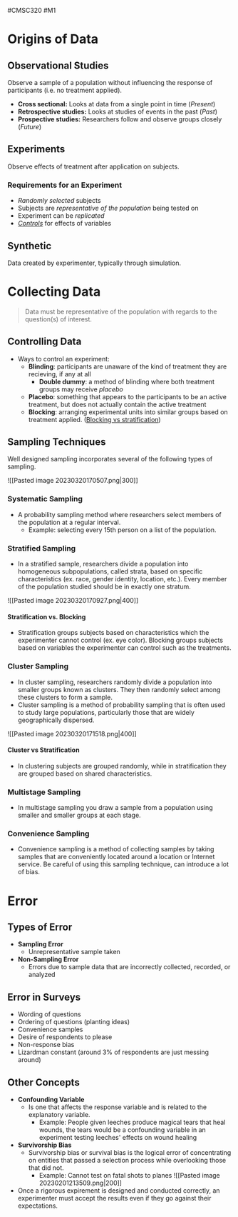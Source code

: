 #CMSC320  #M1 

# Origins of Data
## Observational Studies
Observe a sample of a population without influencing the response of participants (i.e. no treatment applied).
- **Cross sectional:** Looks at data from a single point in time (*Present*)
- **Retrospective studies:** Looks at studies of events in the past (*Past*)
- **Prospective studies:** Researchers follow and observe groups closely (*Future*)

## Experiments
Observe effects of  treatment after application on subjects.

### Requirements for an Experiment
- *Randomly selected* subjects 
- Subjects are *representative of the population* being tested on
- Experiment can be *replicated* 
- *[Controls](#an)* for effects of variables 

## Synthetic
Data created by experimenter, typically through simulation.

# Collecting Data
> Data must be representative of the population with regards to the question(s) of interest.

## Controlling Data <a id="an"></a>
-   Ways to control an experiment:
	- **Blinding**: participants are unaware of the kind of treatment they are recieving, if any at all
		- **Double dummy**: a method of blinding where both treatment groups may receive *placebo*
	- **Placebo**: something that appears to the participants to be an active treatment, but does not actually contain the active treatment
	- **Blocking**: arranging experimental units into similar groups based on treatment applied. ([Blocking vs stratification](#ant))

## Sampling Techniques
Well designed sampling incorporates several of the following types of sampling.

![[Pasted image 20230320170507.png|300]]

### Systematic Sampling
- A probability sampling method where researchers select members of the population at a regular interval.
	- Example: selecting every 15th person on a list of the population. 

### Stratified Sampling
- In a stratified sample, researchers divide a population into homogeneous subpopulations, called strata, based on specific characteristics (ex. race, gender identity, location, etc.). Every member of the population studied should be in exactly one stratum. 

![[Pasted image 20230320170927.png|400]]

#### Stratification vs. Blocking <a id="ant"></a>
- Stratification groups subjects based on characteristics which the experimenter cannot control (ex. eye color). Blocking groups subjects based on variables the experimenter can control such as the treatments.

### Cluster Sampling
- In cluster sampling, researchers randomly divide a population into smaller groups known as clusters. They then randomly select among these clusters to form a sample. 
- Cluster sampling is a method of probability sampling that is often used to study large populations, particularly those that are widely geographically dispersed.

![[Pasted image 20230320171518.png|400]]

#### Cluster vs Stratification
- In clustering subjects are grouped randomly, while in stratification they are grouped based on shared characteristics. 

### Multistage Sampling
- In multistage sampling you draw a sample from a population using smaller and smaller groups at each stage.

### Convenience Sampling
- Convenience sampling is a method of collecting samples by taking samples that are conveniently located around a location or Internet service. Be careful of using this sampling technique, can introduce a lot of bias.

# Error
## Types of Error
- **Sampling Error**
	- Unrepresentative sample taken
- **Non-Sampling Error**
	- Errors due to sample data that are incorrectly collected, recorded, or analyzed

## Error in Surveys
- Wording of questions
- Ordering of questions (planting ideas) 
- Convenience samples
- Desire of respondents to please
- Non-response bias
- Lizardman constant (around 3% of respondents are just messing around) 

## Other Concepts
-  **Confounding Variable**
	- Is one that affects the response variable and is related to the explanatory variable. 
		- Example: People given leeches produce magical tears that heal wounds, the tears would be a confounding variable in an experiment testing leeches' effects on wound healing
- **Survivorship Bias**
	- Survivorship bias or survival bias is the logical error of concentrating on entities that passed a selection process while overlooking those that did not. 
		- Example: Cannot test on fatal shots to planes
		 ![[Pasted image 20230201213509.png|200]]
- Once a rigorous expirement is designed and conducted correctly, an experimenter must accept the results even if they go against their expectations. 



